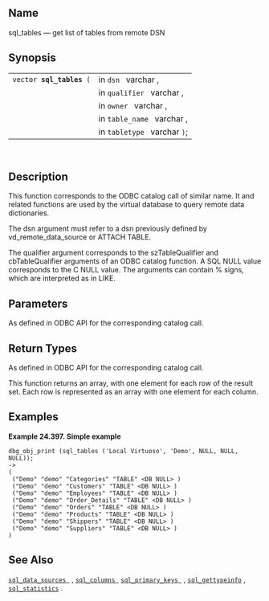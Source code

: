 <div id="fn_sql_tables" class="refentry">

<div class="titlepage">

</div>

<div class="refnamediv">

## Name

sql_tables — get list of tables from remote DSN

</div>

<div class="refsynopsisdiv">

## Synopsis

<div id="fsyn_sql_tables" class="funcsynopsis">

|                               |                              |
|-------------------------------|------------------------------|
| `vector `**`sql_tables`**` (` | in `dsn ` varchar ,          |
|                               | in `qualifier ` varchar ,    |
|                               | in `owner ` varchar ,        |
|                               | in `table_name ` varchar ,   |
|                               | in `tabletype ` varchar `)`; |

<div class="funcprototype-spacer">

 

</div>

</div>

</div>

<div id="desc_sql_tables" class="refsect1">

## Description

This function corresponds to the ODBC catalog call of similar name. It
and related functions are used by the virtual database to query remote
data dictionaries.

The dsn argument must refer to a dsn previously defined by
vd_remote_data_source or ATTACH TABLE.

The qualifier argument corresponds to the szTableQualifier and
cbTableQualifier arguments of an ODBC catalog function. A SQL NULL value
corresponds to the C NULL value. The arguments can contain % signs,
which are interpreted as in LIKE.

</div>

<div id="params_sql_tables" class="refsect1">

## Parameters

As defined in ODBC API for the corresponding catalog call.

</div>

<div id="ret_sql_tables" class="refsect1">

## Return Types

As defined in ODBC API for the corresponding catalog call.

This function returns an array, with one element for each row of the
result set. Each row is represented as an array with one element for
each column.

</div>

<div id="examples_sql_tables" class="refsect1">

## Examples

<div id="ex_sql_tables" class="example">

**Example 24.397. Simple example**

<div class="example-contents">

``` screen
dbg_obj_print (sql_tables ('Local Virtuoso', 'Demo', NULL, NULL, NULL));
->
(
 ("Demo" "demo" "Categories" "TABLE" <DB NULL> )
 ("Demo" "demo" "Customers" "TABLE" <DB NULL> )
 ("Demo" "demo" "Employees" "TABLE" <DB NULL> )
 ("Demo" "demo" "Order_Details" "TABLE" <DB NULL> )
 ("Demo" "demo" "Orders" "TABLE" <DB NULL> )
 ("Demo" "demo" "Products" "TABLE" <DB NULL> )
 ("Demo" "demo" "Shippers" "TABLE" <DB NULL> )
 ("Demo" "demo" "Suppliers" "TABLE" <DB NULL> )
)
```

</div>

</div>

  

</div>

<div id="seealso_sql_tables" class="refsect1">

## See Also

<a href="fn_sql_data_sources.html" class="link"
title="sql_data_sources"><code
class="function">sql_data_sources </code></a> ,
<a href="fn_sql_columns.html" class="link" title="sql_columns"><code
class="function">sql_columns </code></a>
<a href="fn_sql_primary_keys.html" class="link"
title="sql_primary_keys"><code
class="function">sql_primary_keys </code></a> ,
<a href="fn_sql_gettypeinfo.html" class="link"
title="sql_gettypeinfo"><code
class="function">sql_gettypeinfo</code></a> ,
<a href="fn_sql_statistics.html" class="link"
title="sql_statistics"><code class="function">sql_statistics</code></a>
.

</div>

</div>
